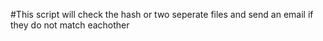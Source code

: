 #This script will check the hash or two seperate files and send an email if they do not match eachother
